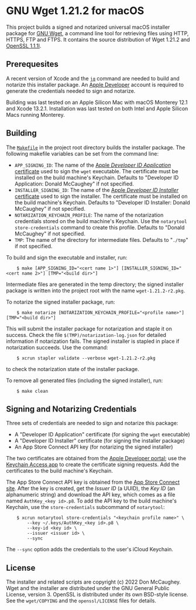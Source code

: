 # GNU Wget 1.21.2 for macOS

This project builds a signed and notarized universal macOS installer package
for [GNU Wget][1], a command line tool for retrieving files using HTTP, HTTPS,
FTP and FTPS.  It contains the source distribution of Wget 1.21.2 and [OpenSSL
1.1.1l][2].

[1]: https://www.gnu.org/software/wget/
[2]: https://www.openssl.org

## Prerequesites

A recent version of Xcode and the [`jq`][2] command are needed to build and
notarize this installer package.  An [Apple Developer][3] account is required
to generate the credentials needed to sign and notarize.

Building was last tested on an Apple Silicon Mac with macOS Monterey 12.1 and
Xcode 13.2.1.  Installation was last tested on both Intel and Apple Silicon
Macs running Monterey.

[2]: https://stedolan.github.io/jq/
[3]: https://developer.apple.com

## Building

The [`Makefile`][4] in the project root directory builds the installer package.
The following makefile variables can be set from the command line:

- `APP_SIGNING_ID`: The name of the 
    [Apple _Developer ID Application_ certificate][5] used to sign the 
    `wget` executable.  The certificate must be installed on the build 
    machine's Keychain.  Defaults to "Developer ID Application: Donald 
    McCaughey" if not specified.
- `INSTALLER_SIGNING_ID`: The name of the 
    [Apple _Developer ID Installer_ certificate][5] used to sign the 
    installer.  The certificate must be installed on the build machine's
    Keychain.  Defaults to "Developer ID Installer: Donald McCaughey" if 
    not specified.
- `NOTARIZATION_KEYCHAIN_PROFILE`: The name of the notarization credentials
    stored on the build machine's Keychain.  Use the `notarytool 
    store-credentials` command to create this profile.  Defaults to "Donald 
    McCaughey" if not specified.
- `TMP`: The name of the directory for intermediate files.  Defaults to 
    "`./tmp`" if not specified.

[4]: https://github.com/donmccaughey/wget_pkg/blob/main/Makefile
[5]: https://developer.apple.com/account/resources/certificates/list

To build and sign the executable and installer, run:

        $ make [APP_SIGNING_ID="<cert name 1>"] [INSTALLER_SIGNING_ID="<cert name 2>"] [TMP="<build dir>"]

Intermediate files are generated in the temp directory; the signed installer 
package is written into the project root with the name `wget-1.21.2-r2.pkg`.  

To notarize the signed installer package, run:

        $ make notarize [NOTARIZATION_KEYCHAIN_PROFILE="<profile name>"] [TMP="<build dir>"]

This will submit the installer package for notarization and staple it on 
success.  Check the file `$(TMP)/notarization-log.json` for detailed 
information if notarization fails.  The signed installer is stapled in place
if notarization succeeds.  Use the command:

        $ xcrun stapler validate --verbose wget-1.21.2-r2.pkg

to check the notarization state of the installer package.

To remove all generated files (including the signed installer), run:

        $ make clean

## Signing and Notarizing Credentials

Three sets of credentials are needed to sign and notarize this package:
- A "Developer ID Application" certificate (for signing the `wget` executable)
- A "Developer ID Installer" certificate (for signing the installer package)
- An App Store Connect API key (for notarizing the signed installer)

The two certificates are obtained from the [Apple Developer portal][6]; use the 
[Keychain Access app][7] to create the certificate signing requests.  Add the 
certificates to the build machine's Keychain.

The App Store Connect API key is obtained from the [App Store Connect site][8].
After the key is created, get the _Issuer ID_ (a UUID), the _Key ID_
(an alphanumeric string) and download the API key, which comes as a file named
`AuthKey_<key id>.p8`.  To add the API key to the build machine's Keychain, 
use the `store-credentials` subcommand of `notarytool`:

        $ xcrun notarytool store-credentials "<keychain profile name>" \
            --key ~/.keys/AuthKey_<key id>.p8 \
            --key-id <key id> \
            --issuer <issuer id> \
            --sync

The `--sync` option adds the credentials to the user's iCloud Keychain.

[6]: https://developer.apple.com/account/resources/certificates/add
[7]: https://help.apple.com/developer-account/#/devbfa00fef7
[8]: https://appstoreconnect.apple.com/access/api

## License

The installer and related scripts are copyright (c) 2022 Don McCaughey.  Wget
and the installer are distributed under the GNU General Public License, version
3.  OpenSSL is distributed under its own BSD-style license.  See the
`wget/COPYING` and the `openssl/LICENSE` files for details. 

